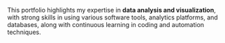 This portfolio highlights my expertise in **data analysis and visualization**, with strong skills in using various software tools, analytics platforms, and databases, along with continuous learning in coding and automation techniques.
